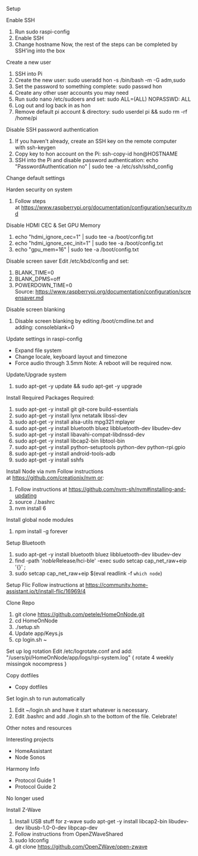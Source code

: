 Setup

Enable SSH
1. Run sudo raspi-config
2. Enable SSH
3. Change hostname
Now, the rest of the steps can be completed by SSH'ing into the box

Create a new user
1. SSH into Pi
2. Create the new user: sudo useradd hon -s /bin/bash -m -G adm,sudo
3. Set the password to something complete: sudo passwd hon
4. Create any other user accounts you may need
5. Run sudo nano /etc/sudoers and set: sudo ALL=(ALL) NOPASSWD: ALL
6. Log out and log back in as hon
7. Remove default pi account & directory: sudo userdel pi && sudo rm -rf /home/pi

Disable SSH password authentication
1. If you haven't already, create an SSH key on the remote computer with ssh-keygen
2. Copy key to hon account on the Pi: ssh-copy-id hon@HOSTNAME
3. SSH into the Pi and disable password authentication: echo "PasswordAuthentication no" | sudo tee -a /etc/ssh/sshd_config

Change default settings

Harden security on system
1. Follow steps at https://www.raspberrypi.org/documentation/configuration/security.md

Disable HDMI CEC & Set GPU Memory
1. echo "hdmi_ignore_cec=1" | sudo tee -a /boot/config.txt
2. echo "hdmi_ignore_cec_init=1" | sudo tee -a /boot/config.txt
3. echo "gpu_mem=16" | sudo tee -a /boot/config.txt

Disable screen saver
Edit /etc/kbd/config and set:
1. BLANK_TIME=0
2. BLANK_DPMS=off
3. POWERDOWN_TIME=0
Source: https://www.raspberrypi.org/documentation/configuration/screensaver.md

Disable screen blanking
1. Disable screen blanking by editing /boot/cmdline.txt and adding: consoleblank=0

Update settings in raspi-config
* Expand file system
* Change locale, keyboard layout and timezone
* Force audio through 3.5mm
Note: A reboot will be required now.

Update/Upgrade system
1. sudo apt-get -y update && sudo apt-get -y upgrade

Install Required Packages
Required:
1. sudo apt-get -y install git git-core build-essentials
2. sudo apt-get -y install lynx netatalk libssl-dev
3. sudo apt-get -y install alsa-utils mpg321 mplayer
4. sudo apt-get -y install bluetooth bluez libbluetooth-dev libudev-dev
5. sudo apt-get -y install libavahi-compat-libdnssd-dev
6. sudo apt-get -y install libcap2-bin libtool-bin
7. sudo apt-get -y install python-setuptools python-dev python-rpi.gpio
8. sudo apt-get -y install android-tools-adb
9. sudo apt-get -y install sshfs

Install Node via nvm
Follow instructions at https://github.com/creationix/nvm or:
1. Follow instructions at https://github.com/nvm-sh/nvm#installing-and-updating
2. source ./.bashrc
3. nvm install 6

Install global node modules
1. npm install -g forever

Setup Bluetooth
1. sudo apt-get -y install bluetooth bluez libbluetooth-dev libudev-dev
2. find -path '*noble*Release/hci-ble' -exec sudo setcap cap_net_raw+eip '{}' \;
3. sudo setcap cap_net_raw+eip $(eval readlink -f `which node`)

Setup Flic
Follow instructions at https://community.home-assistant.io/t/install-flic/16969/4

Clone Repo
1. git clone https://github.com/petele/HomeOnNode.git
2. cd HomeOnNode
3. ./setup.sh
4. Update app/Keys.js
5. cp login.sh ~

Set up log rotation
Edit /etc/logrotate.conf and add:
"/users/pi/HomeOnNode/app/logs/rpi-system.log" {
  rotate 4
  weekly
  missingok
  nocompress
}

Copy dotfiles
* Copy dotfiles

Set login.sh to run automatically
1. Edit ~/login.sh and have it start whatever is necessary.
2. Edit .bashrc and add ./login.sh to the bottom of the file.
Celebrate!

Other notes and resources

Interesting projects
* HomeAssistant
* Node Sonos

Harmony Info
* Protocol Guide 1
* Protocol Guide 2

No longer used

Install Z-Wave
1. Install USB stuff for z-wave sudo apt-get -y install libcap2-bin libudev-dev libusb-1.0-0-dev libpcap-dev
2. Follow instructions from OpenZWaveShared
3. sudo ldconfig
4. git clone https://github.com/OpenZWave/open-zwave
